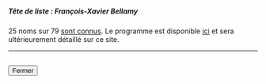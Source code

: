 ##### Tête de liste : François-Xavier Bellamy

25 noms sur 79 [sont connus](https://www.republicains.fr/sites/default/files/inline-images/TROMBI18.png). Le programme est disponible [ici](pdf/programme_lr.pdf) et sera ultérieurement détaillé sur ce site.

<hr>
<h2><button class="btn btn-default btn-sm" onclick="lrclose()">Fermer</button></h2>